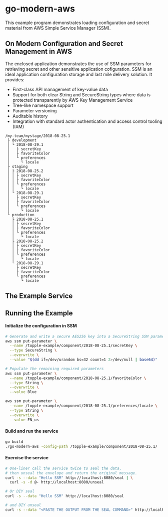 # go-modern-aws

This example program demonstrates loading configuration and secret material from AWS Simple Service Manager (SSM).

## On Modern Configuration and Secret Management in AWS

The enclosed application demonstrates the use of SSM parameters for retrieving secret and other sensitive application cofiguration.  SSM is an ideal application configuration storage and last mile delivery solution. It provides:

* First-class API management of key-value data
* Support for both clear String and SecureString types where data is protected transparently by AWS Key Management Service
* Tree-like namespace support
* Parameter versioning
* Auditable history
* Integration with standard actor authentication and access control tooling (IAM)


```
/my-team/mystage/2018-08-25.1
 ├ development
 │ └ 2018-08-29.1
 │   ├ secretKey
 │   ├ favoriteColor
 │   └ preferences
 │     └ locale
 ├ staging
 │ ├ 2018-08-25.2
 │ │ ├ secretKey
 │ │ ├ favoriteColor
 │ │ └ preferences
 │ │   └ locale
 │ └ 2018-08-29.1
 │   ├ secretKey
 │   ├ favoriteColor
 │   └ preferences
 │     └ locale
 └ production
   ├ 2018-08-25.1
   │ ├ secretKey
   │ ├ favoriteColor
   │ └ preferences
   │   └ locale
   ├ 2018-08-25.2
   │ ├ secretKey
   │ ├ favoriteColor
   │ └ preferences
   │   └ locale
   └ 2018-08-29.1
     ├ secretKey
     ├ favoriteColor
     └ preferences
       └ locale
```


## The Example Service

## Running the Example

#### Initialize the configuration in SSM

```sh
# Generate and write a secure AES256 key into a SecureString SSM parameter
aws ssm put-parameter \
  --name /topple-example/component/2018-08-25.1/secretKey \
  --type SecureString \
  --overwrite \
  --value "$(dd if=/dev/urandom bs=32 count=1 2>/dev/null | base64)" 

# Populate the remaining required parameters
aws ssm put-parameter \
  --name /topple-example/component/2018-08-25.1/favoriteColor \
  --type String \
  --overwrite \
  --value Blue

aws ssm put-parameter \
  --name /topple-example/component/2018-08-25.1/preferences/locale \
  --type String \
  --overwrite \
  --value EN_us 
```

#### Build and run the service

```sh
go build
./go-modern-aws -config-path /topple-example/component/2018-08-25.1/
```

#### Exercise the service

```sh
# One-liner call the service twice to seal the data, 
# then unseal the envelope and return the original message.
curl -s --data "Hello SSM" http://localhost:8080/seal | \
  curl -s -d @- http://localhost:8080/unseal

# Or DIY seal
curl -s --data "Hello SSM" http://localhost:8080/seal

# and DIY unseal
curl -s --data "<PASTE THE OUTPUT FROM THE SEAL COMMAND>" http://localhost:8080/unseal
```


